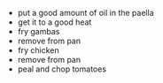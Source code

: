 * put a good amount of oil in the paella
* get it to a good heat
* fry gambas
* remove from pan
* fry chicken
* remove from pan
* peal and chop tomatoes